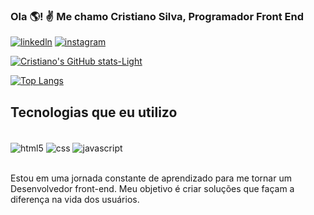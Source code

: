 ### Ola 🌎! ✌️ Me chamo Cristiano Silva, Programador Front End 

[![linkedln](https://img.shields.io/badge/LinkedIn-0077B5?style=for-the-badge&logo=linkedin&logoColor=white)](https://www.linkedin.com/in/cristiano-silva-745815139/)
[![instagram](https://img.shields.io/badge/Instagram-E4405F?style=for-the-badge&logo=instagram&logoColor=white)](https://www.instagram.com/cri_sg89/)

[![Cristiano's GitHub stats-Light](https://github-readme-stats.vercel.app/api?username=cri-suh&show_icons=true&theme=default#gh-light-mode-only)](https://github.com/anuraghazra/github-readme-stats#gh-light-mode-only)

[![Top Langs](https://github-readme-stats.vercel.app/api/top-langs/?username=cri-suh&layout=compact)](https://github.com/anuraghazra/github-readme-stats)

## Tecnologias que eu utilizo

<div style="display: inline_block"></br>
  <img align="center" alt="html5" src="https://img.shields.io/badge/HTML5-E34F26?style=for-the-badge&logo=html5&logoColor=white" />
   <img align="center" alt="css" src="https://img.shields.io/badge/CSS3-1572B6?style=for-the-badge&logo=css3&logoColor=white" />
    <img align="center" alt="javascript" src="https://img.shields.io/badge/JavaScript-323330?style=for-the-badge&logo=javascript&logoColor=F7DF1E" />
</div></br>

Estou em uma jornada constante de aprendizado para me tornar um Desenvolvedor front-end. Meu objetivo é criar soluções que façam a diferença na vida dos usuários.
